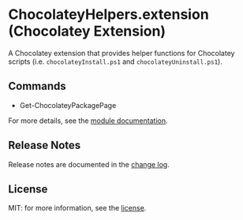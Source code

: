 ChocolateyHelpers.extension (Chocolatey Extension)
==================================================

A Chocolatey extension that provides helper functions for Chocolatey scripts (i.e. `chocolateyInstall.ps1` and `chocolateyUninstall.ps1`).

## Commands

- Get-ChocolateyPackagePage

For more details, see the [module documentation](Output/ChocolateyHelpers.extension.md).

## Release Notes

Release notes are documented in the [change log](ChangeLog.md).

## License

MIT: for more information, see the [license](license.txt).
